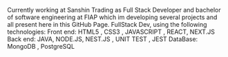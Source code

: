 Currently working at Sanshin Trading as Full Stack Developer and bachelor of software engineering at FIAP which im developing several projects and all present here in this GitHub Page.
FullStack Dev, using the following technologies:
Front end:
 HTML5 , CSS3 , JAVASCRIPT , REACT, NEXT.JS
Back end:
 JAVA, NODE.JS, NEST.JS , UNIT TEST , JEST
DataBase:
 MongoDB , PostgreSQL
